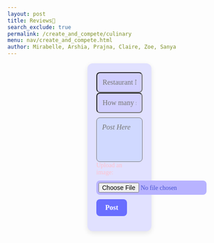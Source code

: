 ```yaml
---
layout: post 
title: Reviews🍴
search_exclude: true
permalink: /create_and_compete/culinary
menu: nav/create_and_compete.html
author: Mirabelle, Arshia, Prajna, Claire, Zoe, Sanya
---
```


<div class="main">
    <div class="content">
        <div class="form-container">
            <form id="channelForm">
                <div class="form-inputs">
                    <!-- Changed label -->
                    <input type="text" id="title" name="title" placeholder="Restaurant Name" required>
                </div>
                <div class="form-inputs">
                    <!-- Changed to text box for stars -->
                    <input type="text" id="stars" name="stars" placeholder="How many stars?" required>
                </div>
                <textarea id="textArea" name="textArea" placeholder="Post Here" required></textarea>
                <!-- Added image upload -->
                <div class="form-inputs">
                    <label for="imageUpload" style="margin-right: 10px; color: pink; font-family: 'Comic Sans MS', cursive;">Upload an image:</label>
                    <input type="file" id="imageUpload" name="imageUpload" accept="image/*">
                </div>
                <button type="submit">Post</button>
            </form>
        </div>
        <div id="culinaryposts"></div>
    <div>
</div>

<style>
    .main {
        display: flex;
    }
    .content {
        display: flex;
        flex-direction: column;
        align-items: center;
        justify-content: center;
        width: 100%;
    }

    /* Form Styling */
    .form-container {
        padding: 20px;
        background-color:rgb(225, 225, 255); /* Light blue background */
        border-radius: 12px;
        width: calc(100% - 400px);
        box-shadow: 0 4px 12px rgba(0, 0, 0, 0.1);
        font-family: 'Comic Sans MS', cursive; /* Fun font */
    }

    .form-inputs {
        display: flex;
        flex-direction: column; /* Stacked layout */
        gap: 10px;
        align-items: flex-start;
    }

    #title, #stars {
        width: 100%;
        padding: 12px;
        border-radius: 8px;
        border: 1px solidrgb(182, 215, 255); /* Soft pink border */
        font-size: 16px;
        font-family: 'Comic Sans MS', cursive;
        background-color:hsl(242, 100.00%, 90.60%); /* Light blue field */
        color:rgb(67, 86, 179); /* Deep blue text */
    }

    #textArea {
        width: 100%;
        padding: 12px;
        border-radius: 8px;
        border: 1px solidrgb(182, 187, 255);
        font-size: 16px;
        font-family: 'Comic Sans MS', cursive;
        background-color:rgb(208, 217, 255);
        color:rgb(71, 80, 209);
        margin-top: 10px;
        resize: none;
        height: 100px;
        font-style: italic; /* Italicized text */
    }

    #imageUpload {
        padding: 5px;
        border-radius: 8px;
        border: 1px solidrgb(182, 188, 255);
        font-size: 14px;
        font-family: 'Comic Sans MS', cursive;
        background-color:rgb(184, 179, 255);
        color:rgb(71, 83, 209);
    }

    button[type="submit"] {
        align-self: flex-start;
        padding: 10px 20px;
        background-color:rgb(105, 110, 255); /* Medium blue button */
        color: white;
        border: none;
        border-radius: 8px;
        font-size: 16px;
        font-weight: bold;
        font-family: 'Comic Sans MS', cursive;
        cursor: pointer;
        margin-top: 10px;
        transition: background-color 0.2s ease;
    }

    button[type="submit"]:hover {
        background-color:rgb(80, 71, 209); /* Deeper blue on hover */
    }

    /* Channels Container */
    #culinaryposts {
        display: flex;
        flex-wrap: wrap;
        justify-content: center;
        gap: 20px;
        padding-top: 20px;
    }

    /* Post Cards Styling */
    .card {
        width: calc(50% - 20px);
        min-width: 300px;
        padding: 20px;
        background-color:rgb(187, 196, 255);
        box-shadow: 0 4px 8px rgba(0, 0, 0, 0.1);
        border-radius: 8px;
        text-align: left;
        font-family: 'Comic Sans MS', cursive;
    }

    .card-title {
        font-size: 1.2em;
        font-weight: bold;
        color:rgb(71, 83, 209);
    }

    .card-description {
        color:rgb(71, 71, 209);
        font-size: 1em;
        margin-top: 10px;
    }
</style>

<script type="module">
    import { pythonURI, fetchOptions } from '../assets/js/api/config.js';
    const container = document.getElementById("culinaryposts");

    async function fetchUser() {
        const response = await fetch(`${pythonURI}/api/user`, fetchOptions);
        const user = await response.json();
        console.log(user);
        return user;
    }

    const user = fetchUser();

    async function fetchChannels() {
        try {
            const groupName = 'Culinary Posts';
            const responseData = {
                group_name: groupName,
            };
            // add filter to get only messages from this channel
            const response = await fetch(`${pythonURI}/api/channels/filter`, {
                ...fetchOptions,
                method: 'POST',
                headers: {
                    'Content-Type': 'application/json'
                },
                body: JSON.stringify(responseData)
            });

            if (!response.ok) {
                throw new Error('Failed to fetch channels: ' + response.statusText);
            }
            const channels = await response.json();
            container.innerHTML = "";

            channels.forEach(channel => {
                const card = document.createElement("div");
                card.classList.add("card");

                const title = document.createElement("h3");
                title.classList.add("card-title");
                title.textContent = channel.name;

                const description = document.createElement("p");
                description.classList.add("card-description");
                description.textContent = channel.attributes["content"];

                card.appendChild(title);
                card.appendChild(description);

                container.appendChild(card);
            });
        } catch (error) {
            console.error('Error fetching channels:', error);
        }
    }

    document.getElementById('channelForm').addEventListener('submit', async function(event) {
        event.preventDefault();

        const title = document.getElementById('title').value;
        const content = document.getElementById('textArea').value;
        const group_id = 13;

        const channelData = {
            name: title,
            group_id: group_id,
            attributes: {"content": content}
        };

        try {
            const response = await fetch(`${pythonURI}/api/channel`, {
                ...fetchOptions,
                method: 'POST',
                headers: {
                    'Content-Type': 'application/json'
                },
                body: JSON.stringify(channelData)
            });

            if (!response.ok) {
                throw new Error('Failed to add channel: ' + response.statusText);
            }

            fetchChannels();
            document.getElementById('channelForm').reset();
        } catch (error) {
            console.error('Error adding channel:', error);
            alert('Error adding channel: ' + error.message);
        }
    });

    fetchChannels();
</script>

<script>
/**
 * Calculate new latitude and longitude from a starting point, distance, and bearing.
 * @param {number} lat - Latitude of the starting point (in degrees).
 * @param {number} lon - Longitude of the starting point (in degrees).
 * @param {number} distance - Distance to travel (in kilometers).
 * @param {number} bearing - Direction of travel (in degrees from North).
 * @returns {object} - Object with new latitude and longitude.
 */
function calculateNewCoordinates(lat, lon, distance, bearing) {
    const R = 6371; // Earth's radius in kilometers

    // Convert latitude, longitude, and bearing to radians
    const latRad = (lat * Math.PI) / 180;
    const lonRad = (lon * Math.PI) / 180;
    const bearingRad = (bearing * Math.PI) / 180;

    // Calculate new latitude
    const newLatRad = Math.asin(
        Math.sin(latRad) * Math.cos(distance / R) +
        Math.cos(latRad) * Math.sin(distance / R) * Math.cos(bearingRad)
    );

    // Calculate new longitude
    const newLonRad = lonRad + Math.atan2(
        Math.sin(bearingRad) * Math.sin(distance / R) * Math.cos(latRad),
        Math.cos(distance / R) - Math.sin(latRad) * Math.sin(newLatRad)
    );

    // Convert back to degrees
    const newLat = (newLatRad * 180) / Math.PI;
    const newLon = (newLonRad * 180) / Math.PI;

    return {
        latitude: newLat,
        longitude: newLon
    };
}

// Example Usage
const startPoint = { latitude: 37.7749, longitude: -122.4194 }; // San Francisco
const distance = 50; // 50 kilometers
const bearing = 45; // 45 degrees (Northeast)

const newPoint = calculateNewCoordinates(
    startPoint.latitude,
    startPoint.longitude,
    distance,
    bearing
);

console.log(`New Coordinates: Latitude = ${newPoint.latitude}, Longitude = ${newPoint.longitude}`);
</script>
